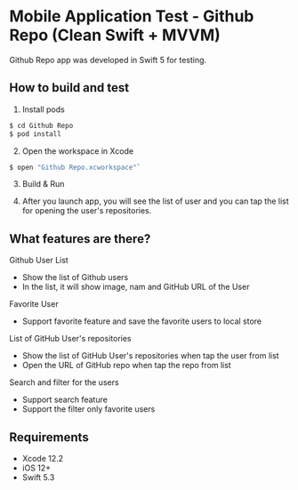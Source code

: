 # Mobile Application Test - Github Repo (Clean Swift + MVVM)
Github Repo app was developed in Swift 5 for testing.

## How to build and test
1) Install pods
```bash
$ cd Github Repo
$ pod install
```
2) Open the workspace in Xcode
```bash
$ open "Github Repo.xcworkspace"`
```
3) Build & Run

4) After you launch app, you will see the list of user and you can tap the list for opening the user's repositories.

## What features are there?
Github User List
- Show the list of Github users
- In the list, it will show image, nam and GitHub URL of the User

Favorite User
- Support favorite feature and save the favorite users to local store

List of GitHub User's repositories
- Show the list of GitHub User's repositories when tap the user from list
- Open the URL of GitHub repo when tap the repo from list

Search and filter for the users
- Support search feature
- Support the filter only favorite users

## Requirements
* Xcode 12.2
* iOS 12+
* Swift 5.3
